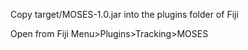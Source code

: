 Copy target/MOSES-1.0.jar into the plugins folder of Fiji

Open from Fiji Menu>Plugins>Tracking>MOSES